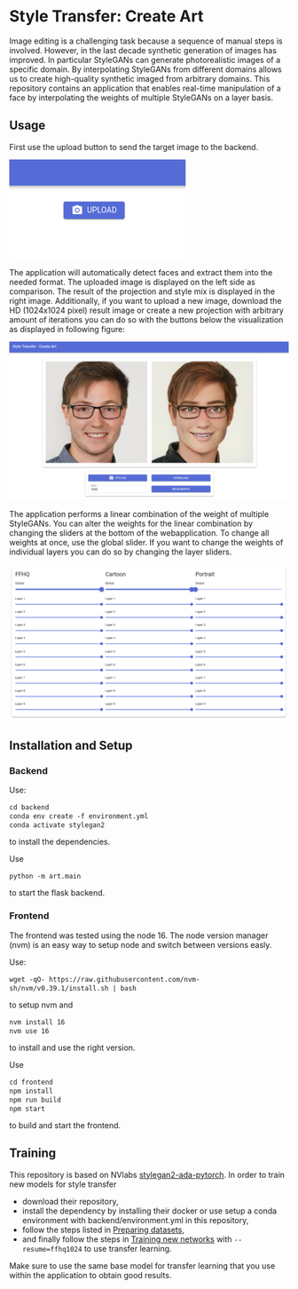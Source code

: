 # Style Transfer: Create Art

Image editing is a challenging task because a sequence of manual steps is involved. However,
in the last decade synthetic generation of images has improved. In particular StyleGANs
can generate photorealistic images of a specific domain. By interpolating StyleGANs from
different domains allows us to create high-quality synthetic imaged from arbitrary domains.
This repository contains an application that enables real-time manipulation
of a face by interpolating the weights of multiple StyleGANs on a layer basis.

## Usage

First use the upload button to send the target image to the backend.

![image](images/upload.png)

The application will automatically detect faces and extract them into the needed format.
The uploaded image is displayed on the left side as comparison. The result of the projection and style mix is displayed in the right image. Additionally, if you want to upload a new image, download the HD (1024x1024 pixel) result image or create a new projection with arbitrary amount of iterations you can do so with the buttons below the visualization as displayed in following figure:

![results](images/results.png)

The application performs a linear combination of the weight of multiple StyleGANs. You can alter the weights for the linear combination by changing the sliders at the bottom of the webapplication. To change all weights at once, use the global slider. If you want to change the weights of individual layers you can do so by changing the layer sliders.

![style-mix](images/style-mix.png)

## Installation and Setup

### Backend

Use:
```
cd backend
conda env create -f environment.yml
conda activate stylegan2
```
to install the dependencies.

Use

```
python -m art.main
```
to start the flask backend.

### Frontend

The frontend was tested using the node 16.
The node version manager (nvm) is an easy way to setup node and switch between versions easly.

Use:
```
wget -qO- https://raw.githubusercontent.com/nvm-sh/nvm/v0.39.1/install.sh | bash
```

to setup nvm and 

```
nvm install 16
nvm use 16
```
to install and use the right version.

Use
```
cd frontend
npm install
npm run build
npm start
```
to build and start the frontend.




## Training

This repository is based on NVlabs [stylegan2-ada-pytorch](https://github.com/NVlabs/stylegan2-ada-pytorch).
In order to train new models for style transfer

 - download their repository,
 - install the dependency by installing their docker or use setup a conda environment with backend/environment.yml in this repository,
 - follow the steps listed in [Preparing datasets](https://github.com/NVlabs/stylegan2-ada-pytorch),
 - and finally follow the steps in [Training new networks](https://github.com/NVlabs/stylegan2-ada-pytorch) with `--resume=ffhq1024` to use transfer learning.

Make sure to use the same base model for transfer learning that you use within the application to obtain good results.


